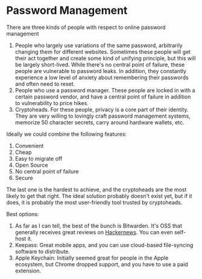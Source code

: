 # Password Management

There are three kinds of people with respect to online password management
1. People who largely use variations of the same password, arbitrarily changing them for different websites. Sometimes these people will get their act together and create some kind of unifying principle, but this will be largely short-lived. While there's no central point of failure, these people are vulnerable to password leaks. In addition, they constantly experience a low level of anxiety about remembering their passwords and often need to reset. 
2. People who use a password manager. These people are locked in with a certain password vendor, and have a central point of failure in addition to vulnerability to price hikes.
3. Cryptoheads. For these people, privacy is a core part of their identity. They are very willing to lovingly craft password management systems, memorize 50 character secrets, carry around hardware wallets, etc.

Ideally we could combine the following features: 
1. Convenient
2. Cheap
3. Easy to migrate off
4. Open Source
5. No central point of failure
6. Secure

The last one is the hardest to achieve, and the cryptoheads are the most likely to get that right. The ideal solution probably doesn't exist yet, but if it does, it is probably the most user-friendly tool trusted by cryptoheads.

Best options: 
1. As far as I can tell, the best of the bunch is Bitwarden. It's OSS that generally receives great reviews on [Hackernews](https://news.ycombinator.com/item?id=21175332). You can even self-host it. 
2. Keepass: Great mobile apps, and you can use cloud-based file-syncing software to distribute.
3. Apple Keychain: Initially seemed great for people in the Apple ecosystem, but Chrome dropped support, and you have to use a paid extension. 
